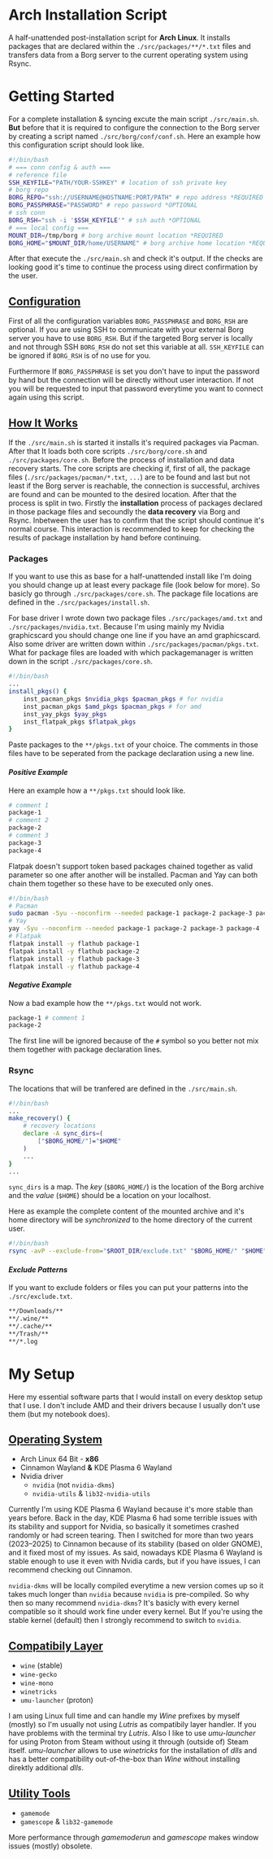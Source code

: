 # Arch Installation Script

A half-unattended post-installation script for **Arch Linux**. It installs  packages that are declared within the `./src/packages/**/*.txt` files and transfers data from a Borg server to the current operating system using Rsync.

# Getting Started

For a complete installation & syncing excute the main script `./src/main.sh`. **But** before that it is required to configure the connection to the Borg server by creating a script named `./src/borg/conf/conf.sh`. Here an example how this configuration script should look like.

```bash
#!/bin/bash
# === conn config & auth ===
# reference file
SSH_KEYFILE="PATH/YOUR-SSHKEY" # location of ssh private key
# borg repo
BORG_REPO="ssh://USERNAME@HOSTNAME:PORT/PATH" # repo address *REQUIRED
BORG_PASSPHRASE="PASSWORD" # repo password *OPTIONAL
# ssh conn
BORG_RSH="ssh -i '$SSH_KEYFILE'" # ssh auth *OPTIONAL
# === local config ===
MOUNT_DIR=/tmp/borg # borg archive mount location *REQUIRED
BORG_HOME="$MOUNT_DIR/home/USERNAME" # borg archive home location *REQUIRED
```

After that execute the `./src/main.sh` and check it's output. If the checks are looking good it's time to continue the process using direct confirmation by the user.

## <u> Configuration </u> 

First of all the configuration variables `BORG_PASSPHRASE` and `BORG_RSH` are optional. If you are using SSH to communicate with your external Borg server you have to use `BORG_RSH`. But if the targeted Borg server is locally and not through SSH `BORG_RSH` do not set this variable at all. `SSH_KEYFILE` can be ignored if `BORG_RSH` is of no use for you.

Furthermore If `BORG_PASSPHRASE` is set you don't have to input the password by hand but the connection will be directly without user interaction. If not you will be requested to input that password everytime you want to connect again using this script.

## <u> How It Works </u>

If the `./src/main.sh` is started it installs it's required packages via Pacman. After that It loads both core scripts `./src/borg/core.sh` and `./src/packages/core.sh`. Before the process of installation and data recovery starts. The core scripts are checking if, first of all, the package files (`./src/packages/pacman/*.txt`, `...`) are to be found and last but not least if the Borg server is reachable, the connection is successful, archives are found and can be mounted to the desired location. After that the process is split in two. Firstly the **installation** process of packages declared in those package files and secoundly the **data recovery** via Borg and Rsync. Inbetween the user has to confirm that the script should continue it's normal course. This interaction is recommended to keep for checking the results of package installation by hand before continuing.

### Packages

If you want to use this as base for a half-unattended install like I'm doing you should change up at least every package file (look below for more). So basicly go through `./src/packages/core.sh`. The package file locations are defined in the `./src/packages/install.sh`.

For base driver I wrote down two package files `./src/packages/amd.txt` and `./src/packages/nvidia.txt`. Because I'm using mainly my Nvidia graphicscard you should change one line if you have an amd graphicscard. Also some driver are written down within `./src/packages/pacman/pkgs.txt`. What for package files are loaded with which packagemanager is written down in the script `./src/packages/core.sh`.

```bash
#!/bin/bash
...
install_pkgs() {
    inst_pacman_pkgs $nvidia_pkgs $pacman_pkgs # for nvidia
    inst_pacman_pkgs $amd_pkgs $pacman_pkgs # for amd
    inst_yay_pkgs $yay_pkgs
    inst_flatpak_pkgs $flatpak_pkgs
}
```

Paste packages to the `**/pkgs.txt` of your choice. The comments in those files have to be seperated from the package declaration using a new line.

#### *Positive Example*

Here an example how a `**/pkgs.txt` should look like.

```bash
# comment 1
package-1
# comment 2
package-2
# comment 3
package-3
package-4
```

Flatpak doesn't support token based packages chained together as valid parameter so one after another will be installed. Pacman and Yay can both chain them together so these have to be executed only ones.

```bash
#!/bin/bash
# Pacman
sudo pacman -Syu --noconfirm --needed package-1 package-2 package-3 package-4
# Yay
yay -Syu --noconfirm --needed package-1 package-2 package-3 package-4
# Flatpak
flatpak install -y flathub package-1
flatpak install -y flathub package-2
flatpak install -y flathub package-3
flatpak install -y flathub package-4
```

#### *Negative Example*

Now a bad example how the `**/pkgs.txt` would not work.

```bash
package-1 # comment 1
package-2
```

The first line will be ignored because of the `#` symbol so you better not mix them together with package declaration lines.

### Rsync

The locations that will be tranfered are defined in the `./src/main.sh`.

```bash
#!/bin/bash
...
make_recovery() {
    # recovery locations
    declare -A sync_dirs=(
        ["$BORG_HOME/"]="$HOME"
    )
    ...
}
...
```

`sync_dirs` is a map. The *key* (`$BORG_HOME/`) is the location of the Borg archive and the *value* (`$HOME`) should be a location on your localhost.

Here as example the complete content of the mounted archive and it's home directory will be *synchronized* to the home directory of the current user.

```bash
#!/bin/bash
rsync -avP --exclude-from="$ROOT_DIR/exclude.txt" "$BORG_HOME/" "$HOME" # key -> value
```

#### *Exclude Patterns*

If you want to exclude folders or files you can put your patterns into the `./src/exclude.txt`.

```bash
**/Downloads/**
**/.wine/**
**/.cache/**
**/Trash/**
**/*.log
```

# My Setup

Here my essential software parts that I would install on every desktop setup that I use. I don't include AMD and their drivers because I usually don't use them (but my notebook does).

## <u> Operating System </u>
* Arch Linux 64 Bit - **x86**
* Cinnamon Wayland **&** KDE Plasma 6 Wayland
* Nvidia driver
    * `nvidia` (not `nvidia-dkms`)
    * `nvidia-utils` & `lib32-nvidia-utils`

Currently I'm using KDE Plasma 6 Wayland because it's more stable than years before. Back in the day, KDE Plasma 6 had some terrible issues with its stability and support for Nvidia, so basically it sometimes crashed randomly or had screen tearing. Then I switched for more than two years (2023–2025) to Cinnamon because of its stability (based on older GNOME), and it fixed most of my issues. As said, nowadays KDE Plasma 6 Wayland is stable enough to use it even with Nvidia cards, but if you have issues, I can recommend checking out Cinnamon.

`nvidia-dkms` will be locally compiled everytime a new version comes up so it takes much longer than `nvidia` because `nvidia` is pre-compiled. So why then so many recommend `nvidia-dkms`? It's basicly with every kernel compatible so it should work fine under every kernel. But If you're using the stable kernel (default) then I strongly recommend to switch to `nvidia`.

## <u> Compatibily Layer </u>
* `wine` (stable)
* `wine-gecko` 
* `wine-mono`
* `winetricks`
* `umu-launcher` (proton)

I am using Linux full time and can handle my *Wine* prefixes by myself (mostly) so I'm usually not using *Lutris* as compatibily layer handler. If you have problems with the terminal try *Lutris*. Also I like to use *umu-launcher* for using Proton from Steam without using it through (outside of) Steam itself. *umu-launcher* allows to use *winetricks* for the installation of *dlls* and has a better compatibility out-of-the-box than *Wine* without installing direktly additional *dlls*.

## <u> Utility Tools </u>
* `gamemode`
* `gamescope` & `lib32-gamemode`

More performance through *gamemoderun* and *gamescope* makes window issues (mostly) obsolete.